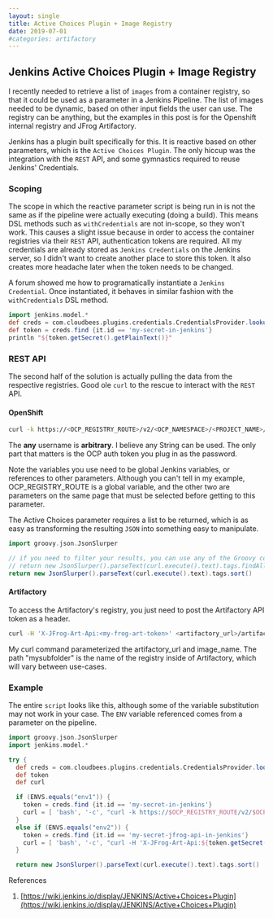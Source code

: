 ```yaml
---
layout: single
title: Active Choices Plugin + Image Registry
date: 2019-07-01
#categories: artifactory
---
```


## Jenkins Active Choices Plugin + Image Registry

I recently needed to retrieve a list of `images` from a container registry, so that it could be used as a parameter in a Jenkins Pipeline.  The list of images needed to be dynamic, based on other input fields the user can use.  The registry can be anything, but the examples in this post is for the Openshift internal registry and JFrog Artifactory.

Jenkins has a plugin built specifically for this.  It is reactive based on other parameters, which is the `Active Choices Plugin`.  The only hiccup was the integration with the `REST` API, and some gymnastics required to reuse Jenkins' Credentials.


### Scoping

The scope in which the reactive parameter script is being run in is not the same as if the pipeline were actually executing (doing a build).  This means DSL methods such as `withCredentials` are not in-scope, so they won't work.  This causes a slight issue because in order to access the container registries via their `REST` API, authentication tokens are required.  All my credentials are already stored as `Jenkins Credentials` on the Jenkins server, so I didn't want to create another place to store this token.  It also creates more headache later when the token needs to be changed.


A forum showed me how to programatically instantiate a `Jenkins Credential`.  Once instantiated, it behaves in similar fashion with the `withCredentials` DSL method.

```groovy
import jenkins.model.*
def creds = com.cloudbees.plugins.credentials.CredentialsProvider.lookupCredentials(com.cloudbees.plugins.credentials.Credentials.class, Jenkins.instance, null, null)
def token = creds.find {it.id == 'my-secret-in-jenkins'}
println "${token.getSecret().getPlainText()}"
```


### REST API
The second half of the solution is actually pulling the data from the respective registries.  Good ole `curl` to the rescue to interact with the `REST` API.


#### OpenShift
```bash
curl -k https://<OCP_REGISTRY_ROUTE>/v2/<OCP_NAMESPACE>/<PROJECT_NAME>/tags/list -u any:<token>
```
The **any** username is **arbitrary**. I believe any String can be used.  The only part that matters is the OCP auth token you plug in as the password.


Note the variables you use need to be global Jenkins variables, or references to other parameters.  Although you can't tell in my example, OCP_REGISTRY_ROUTE is a global variable, and the other two are parameters on the same page that must be selected before getting to this parameter.

The Active Choices parameter requires a list to be returned, which is as easy as transforming the resulting `JSON` into something easy to manipulate.  

```groovy
import groovy.json.JsonSlurper

// if you need to filter your results, you can use any of the Groovy collections closures
// return new JsonSlurper().parseText(curl.execute().text).tags.findAll { it.contains("some filter value") }.sort()   
return new JsonSlurper().parseText(curl.execute().text).tags.sort()
```

#### Artifactory
To access the Artifactory's registry, you just need to post the Artifactory API token as a header.

```bash
curl -H 'X-JFrog-Art-Api:<my-frog-art-token>' <artifactory_url>/artifactory/api/docker/docker-repo/v2/mysubfolder/<image_name>/tags/list
````

My curl command parameterized the artifactory_url and image_name.  The path "mysubfolder" is the name of the registry inside of Artifactory, which will vary between use-cases.

### Example
The entire `script` looks like this, although some of the variable substitution may not work in your case.  The `ENV` variable referenced comes from a parameter on the pipeline.

```groovy
import groovy.json.JsonSlurper
import jenkins.model.*

try {
  def creds = com.cloudbees.plugins.credentials.CredentialsProvider.lookupCredentials(com.cloudbees.plugins.credentials.Credentials.class, Jenkins.instance, null, null);
  def token
  def curl

  if (ENVS.equals("env1")) {
    token = creds.find {it.id == 'my-secret-in-jenkins'}
    curl = [ 'bash', '-c', "curl -k https://$OCP_REGISTRY_ROUTE/v2/$OCP_NAMESPACE/$PROJECT_NAME/tags/list -u any:\${token.getSecret().getPlainText()}"]
  }
  else if (ENVS.equals("env2")) {
    token = creds.find {it.id == 'my-secret-jfrog-api-in-jenkins'}
    curl = [ 'bash', '-c', "curl -H 'X-JFrog-Art-Api:${token.getSecret().getPlainText()}' '$ARTIFACTORY_URL/artifactory/api/docker/docker-repo/v2/mysubfolder/$PROJECT_NAME/tags/list' "]
  }

  return new JsonSlurper().parseText(curl.execute().text).tags.sort()
```

References
1. [https://wiki.jenkins.io/display/JENKINS/Active+Choices+Plugin](https://wiki.jenkins.io/display/JENKINS/Active+Choices+Plugin)
